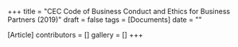 +++
title = "CEC Code of Business Conduct and Ethics for Business Partners (2019)"
draft = false
tags = [Documents]
date = ""

[Article]
contributors = []
gallery = []
+++